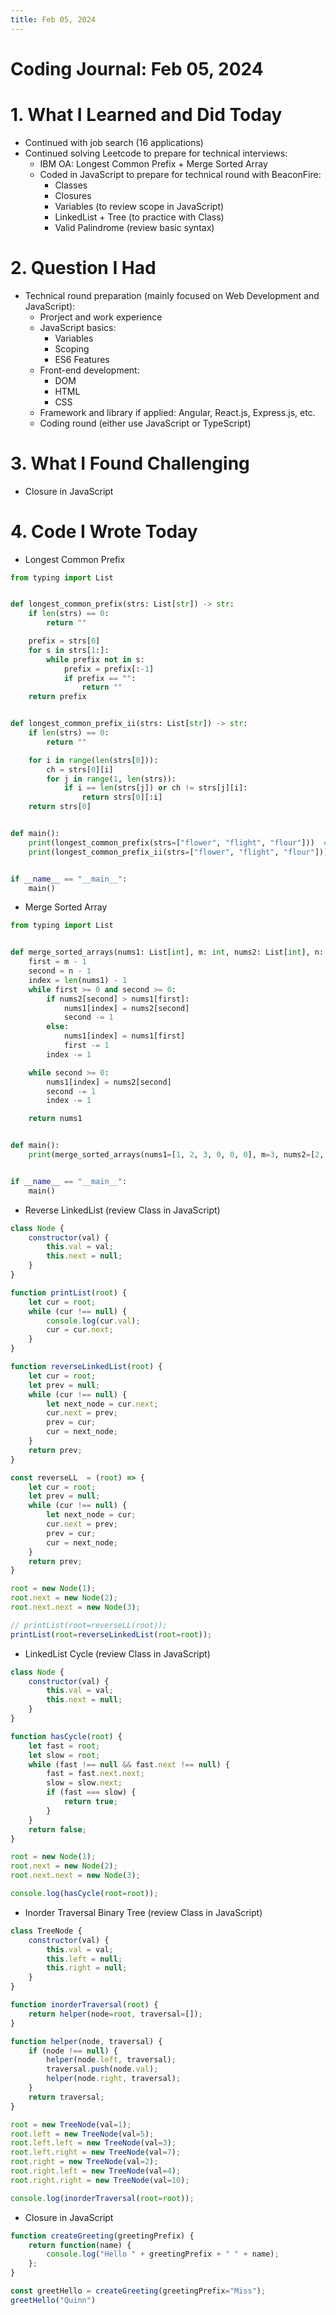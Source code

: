 ```yaml
---
title: Feb 05, 2024
---
```


# Coding Journal: Feb 05, 2024

# 1. What I Learned and Did Today
- Continued with job search (16 applications)
- Continued solving Leetcode to prepare for technical interviews:
    + IBM OA: Longest Common Prefix  + Merge Sorted Array
    + Coded in JavaScript to prepare for technical round with BeaconFire:
        + Classes
        + Closures
        + Variables (to review scope in JavaScript)
        + LinkedList + Tree (to practice with Class)
        + Valid Palindrome (review basic syntax)

# 2. Question I Had
- Technical round preparation (mainly focused on Web Development and JavaScript):
    + Prorject and work experience
    + JavaScript basics:
         + Variables
         + Scoping
         + ES6 Features
    + Front-end development: 
        + DOM
        + HTML
        + CSS
    + Framework and library if applied: Angular, React.js, Express.js, etc.
    + Coding round (either use JavaScript or TypeScript)

# 3. What I Found Challenging
- Closure in JavaScript

# 4. Code I Wrote Today

- Longest Common Prefix

```python
from typing import List


def longest_common_prefix(strs: List[str]) -> str:
    if len(strs) == 0:
        return ""

    prefix = strs[0]
    for s in strs[1:]:
        while prefix not in s:
            prefix = prefix[:-1]
            if prefix == "":
                return ""
    return prefix


def longest_common_prefix_ii(strs: List[str]) -> str:
    if len(strs) == 0:
        return ""

    for i in range(len(strs[0])):
        ch = strs[0][i]
        for j in range(1, len(strs)):
            if i == len(strs[j]) or ch != strs[j][i]:
                return strs[0][:i]
    return strs[0]


def main():
    print(longest_common_prefix(strs=["flower", "flight", "flour"]))  # fl
    print(longest_common_prefix_ii(strs=["flower", "flight", "flour"]))  # fl


if __name__ == "__main__":
    main()
```

- Merge Sorted Array

```python
from typing import List


def merge_sorted_arrays(nums1: List[int], m: int, nums2: List[int], n: int):
    first = m - 1
    second = n - 1
    index = len(nums1) - 1
    while first >= 0 and second >= 0:
        if nums2[second] > nums1[first]:
            nums1[index] = nums2[second]
            second -= 1
        else:
            nums1[index] = nums1[first]
            first -= 1
        index -= 1

    while second >= 0:
        nums1[index] = nums2[second]
        second -= 1
        index -= 1

    return nums1


def main():
    print(merge_sorted_arrays(nums1=[1, 2, 3, 0, 0, 0], m=3, nums2=[2, 5, 6], n=3))


if __name__ == "__main__":
    main()
```

- Reverse LinkedList (review Class in JavaScript)

```javascript
class Node {
    constructor(val) {
        this.val = val;
        this.next = null;
    }
}

function printList(root) {
    let cur = root;
    while (cur !== null) {
        console.log(cur.val);
        cur = cur.next;
    }
}

function reverseLinkedList(root) {
    let cur = root;
    let prev = null;
    while (cur !== null) {
        let next_node = cur.next;
        cur.next = prev;
        prev = cur;
        cur = next_node;
    }
    return prev;
}

const reverseLL  = (root) => {
    let cur = root;
    let prev = null;
    while (cur !== null) {
        let next_node = cur;
        cur.next = prev;
        prev = cur;
        cur = next_node;
    }
    return prev;
}

root = new Node(1);
root.next = new Node(2);
root.next.next = new Node(3);

// printList(root=reverseLL(root));
printList(root=reverseLinkedList(root=root));
```

- LinkedList Cycle (review Class in JavaScript)

```javascript
class Node {
    constructor(val) {
        this.val = val;
        this.next = null;
    }
}

function hasCycle(root) {
    let fast = root;
    let slow = root;
    while (fast !== null && fast.next !== null) {
        fast = fast.next.next;
        slow = slow.next;
        if (fast === slow) {
            return true;
        }
    }
    return false;
}

root = new Node(1);
root.next = new Node(2);
root.next.next = new Node(3);

console.log(hasCycle(root=root));

```

- Inorder Traversal Binary Tree (review Class in JavaScript)

```javascript
class TreeNode {
    constructor(val) {
        this.val = val;
        this.left = null;
        this.right = null;
    }
}

function inorderTraversal(root) {
    return helper(node=root, traversal=[]);
}

function helper(node, traversal) {
    if (node !== null) {
        helper(node.left, traversal);
        traversal.push(node.val);
        helper(node.right, traversal);
    }
    return traversal;
}

root = new TreeNode(val=1);
root.left = new TreeNode(val=5);
root.left.left = new TreeNode(val=3);
root.left.right = new TreeNode(val=7);
root.right = new TreeNode(val=2);
root.right.left = new TreeNode(val=4);
root.right.right = new TreeNode(val=10);

console.log(inorderTraversal(root=root));

```

- Closure in JavaScript

```javascript
function createGreeting(greetingPrefix) {
    return function(name) {
        console.log("Hello " + greetingPrefix + " " + name);
    };
}

const greetHello = createGreeting(greetingPrefix="Miss");
greetHello("Quinn")
```